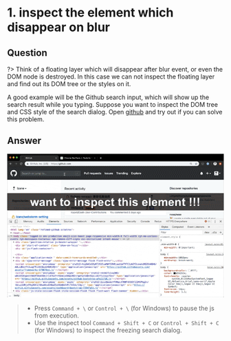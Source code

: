 # 1. inspect the element which disappear on blur

## Question

?> Think of a floating layer which will disappear after blur event, or even the DOM node is destroyed. In this case we can not inspect the floating layer and find out its DOM tree or the styles on it.

A good example will be the Github search input, which will show up the search result while you typing. Suppose you want to inspect the DOM tree and CSS style of the search dialog. Open [github](https://www.github.com) and try out if you can solve this problem.

## Answer

![inspect_elements_hide_on_blur](../media/inspect_elements_hide_on_blur.gif)

> - Press `Command + \` or `Control + \` (for Windows) to pause the js from execution.
> - Use the inspect tool `Command + Shift + C` or `Control + Shift + C` (for Windows) to inspect the freezing search dialog.


